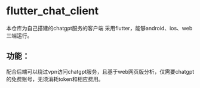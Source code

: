 # flutter_chat_client

本仓库为自己搭建的chatgpt服务的客户端
采用flutter，能够android、ios、web三端运行。

## 功能：
配合后端可以绕过vpn访问chatgpt服务，且基于web网页版分析，仅需要chatgpt的免费账号，无须消耗token和相应费用。

